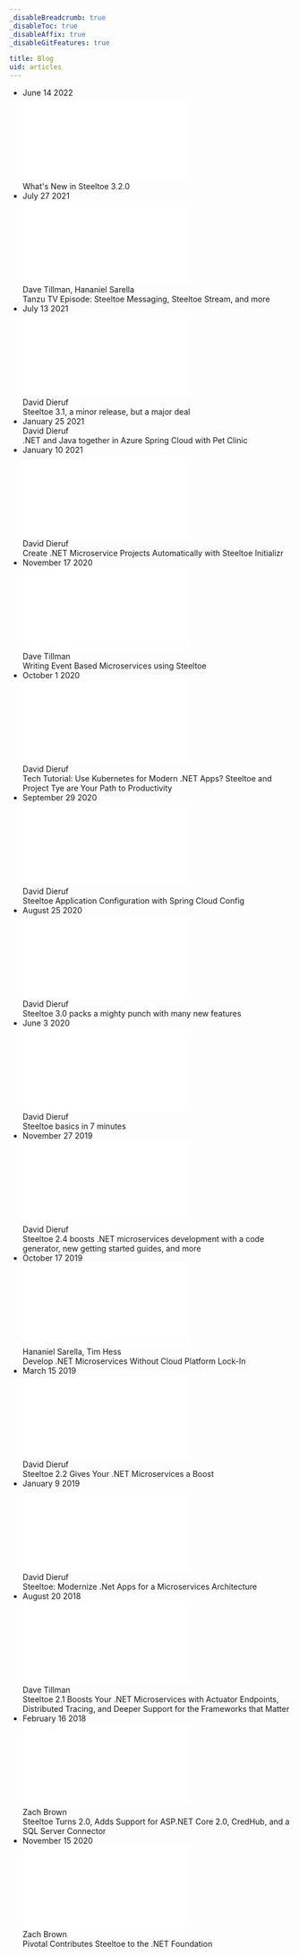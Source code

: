 ```yaml
---
_disableBreadcrumb: true
_disableToc: true
_disableAffix: true
_disableGitFeatures: true

title: Blog
uid: articles
---
```

<div class="blog-list-wrapper">
    <ul class="blog-list">
        <li class="blog-item" onclick="location.href='releases/steeltoe-3-2-whats-new.html'">
            <span class="blog-date">June 14 2022</span>
            <div class="preview">
                <embed class="blog-preview" src="releases/steeltoe-3-2-whats-new.html" />
            </div>
            <div class="blog-title">What's New in Steeltoe 3.2.0</div>
        </li>
        <li class="blog-item" onclick="location.href='whats-new-in-steeltoe-31.html'">
            <span class="blog-date">July 27 2021</span>
            <div class="preview">
                <embed class="blog-preview" src="whats-new-in-steeltoe-31.md" />
            </div>
            <div class="blog-author">Dave Tillman, Hananiel Sarella</div>
            <div class="blog-title">Tanzu TV Episode: Steeltoe Messaging, Steeltoe Stream, and more</div>
        </li>
        <li class="blog-item" onclick="location.href='releases/steeltoe-3-1-minor-release-major-deal.html'">
            <span class="blog-date">July 13 2021</span>
            <div class="preview">
                <embed class="blog-preview" src="releases/steeltoe-3-1-minor-release-major-deal.md" />
            </div>
            <div class="blog-author">David Dieruf</div>
            <div class="blog-title">Steeltoe 3.1, a minor release, but a major deal</div>
        </li>
        <li class="blog-item" onclick="location.href='https://techcommunity.microsoft.com/t5/apps-on-azure/net-and-java-together-in-azure-spring-cloud-with-pet-clinic/ba-p/2087416'">
            <span class="blog-date" href="">January 25 2021</span>
            <div class="blog-author">David Dieruf</div>
            <div class="blog-title">.NET and Java together in Azure Spring Cloud with Pet Clinic</div>
        </li>
        <li class="blog-item" onclick="location.href='create-dotnet-microservice-projects-automatically-with-steeltoe-initializr.html'">
            <span class="blog-date">January 10 2021</span>
            <div class="preview">
                <embed class="blog-preview" src="create-dotnet-microservice-projects-automatically-with-steeltoe-initializr.md" />
            </div>
            <div class="blog-author">David Dieruf</div>
            <div class="blog-title">Create .NET Microservice Projects Automatically with Steeltoe Initializr</div>
        </li>
        <li class="blog-item" onclick="location.href='writing-event-based-microservices-using-steeltoe.html'">
            <span class="blog-date">November 17 2020</span>
            <div class="preview">
                <embed class="blog-preview" src="writing-event-based-microservices-using-steeltoe.md" />
            </div>
            <div class="blog-author">Dave Tillman</div>
            <div class="blog-title">Writing Event Based Microservices using Steeltoe</div>
        </li>
        <li class="blog-item" onclick="location.href='tech-tutorial-use-kubernetes-for-modern-net-apps-steeltoe-and-project-tye-are-your-path-to-productivity.html'">
            <span class="blog-date">October 1 2020</span>
            <div class="preview">
                <embed class="blog-preview" src="tech-tutorial-use-kubernetes-for-modern-net-apps-steeltoe-and-project-tye-are-your-path-to-productivity.md" />
            </div>
            <div class="blog-author">David Dieruf</div>
            <div class="blog-title">Tech Tutorial: Use Kubernetes for Modern .NET Apps? Steeltoe and Project Tye are Your Path to Productivity</div>
        </li>
        <li class="blog-item" onclick="location.href='steeltoe-application-configuration-with-spring-cloud-config.html'">
            <span class="blog-date">September 29 2020</span>
            <div class="preview">
                <embed class="blog-preview" src="steeltoe-application-configuration-with-spring-cloud-config.md" />
            </div>
            <div class="blog-author">David Dieruf</div>
            <div class="blog-title">Steeltoe Application Configuration with Spring Cloud Config</div>
        </li>
        <li class="blog-item" onclick="location.href='releases/steeltoe-3-0-packs-a-mighty-punch-with-many-new-features.html'">
            <span class="blog-date">August 25 2020</span>
            <div class="preview">
                <embed class="blog-preview" src="releases/steeltoe-3-0-packs-a-mighty-punch-with-many-new-features.md" />
            </div>
            <div class="blog-author">David Dieruf</div>
            <div class="blog-title">Steeltoe 3.0 packs a mighty punch with many new features</div>
        </li>
        <li class="blog-item" onclick="location.href='steeltoe-basics-in-7-minutes.html'">
            <span class="blog-date">June 3 2020</span>
            <div class="preview">
                <embed class="blog-preview" src="steeltoe-basics-in-7-minutes.md" />
            </div>
            <div class="blog-author">David Dieruf</div>
            <div class="blog-title">Steeltoe basics in 7 minutes</div>
        </li>
        <li class="blog-item" onclick="location.href='releases/steeltoe-2-4-boosts-dotnet-microservices-development.html'">
            <span class="blog-date">November 27 2019</span>
            <div class="preview">
                <embed class="blog-preview" src="releases/steeltoe-2-4-boosts-dotnet-microservices-development.md" />
            </div>
            <div class="blog-author">David Dieruf</div>
            <div class="blog-title">Steeltoe 2.4 boosts .NET microservices development with a code generator, new getting started guides, and more</div>
        </li>
        <li class="blog-item" onclick="location.href='develop-dotNET-microservices-without-cloud-platform-lock-In.html'">
            <span class="blog-date">October 17 2019</span>
            <div class="preview">
                <embed class="blog-preview" src="develop-dotNET-microservices-without-cloud-platform-lock-In.md" />
            </div>
            <div class="blog-author">Hananiel Sarella, Tim Hess</div>
            <div class="blog-title">Develop .NET Microservices Without Cloud Platform Lock-In</div>
        </li>
        <li class="blog-item" onclick="location.href='releases/steeltoe-2-2-gives-your--microservices-a-boost.html'">
            <span class="blog-date">March 15 2019</span>
            <div class="preview">
                <embed class="blog-preview" src="releases/steeltoe-2-2-gives-your--microservices-a-boost.md" />
            </div>
            <div class="blog-author">David Dieruf</div>
            <div class="blog-title">Steeltoe 2.2 Gives Your .NET Microservices a Boost</div>
        </li>
        <li class="blog-item" onclick="location.href='steeltoe-modernize-net-apps-for-a-microservices-architecture.html'">
            <span class="blog-date">January 9 2019</span>
            <div class="preview">
                <embed class="blog-preview" src="steeltoe-modernize-net-apps-for-a-microservices-architecture.md" />
            </div>
            <div class="blog-author">David Dieruf</div>
            <div class="blog-title">Steeltoe: Modernize .Net Apps for a Microservices Architecture</div>
        </li>
        <li class="blog-item" onclick="location.href='releases/steeltoe-2-1-boosts-your-net-microservices-with-actuator-endpoints-distributed-tracing-and-deeper-support-for-the-frameworks-that-matter.html'">
            <span class="blog-date">August 20 2018</span>
            <div class="preview">
                <embed class="blog-preview" src="releases/steeltoe-2-1-boosts-your-net-microservices-with-actuator-endpoints-distributed-tracing-and-deeper-support-for-the-frameworks-that-matter.md" />
            </div>
            <div class="blog-author">Dave Tillman</div>
            <div class="blog-title">Steeltoe 2.1 Boosts Your .NET Microservices with Actuator Endpoints, Distributed Tracing, and Deeper Support for the Frameworks that Matter</div>
        </li>
        <li class="blog-item" onclick="location.href='releases/steeltoe-turns-2-0-adds-support-for-asp-net-core-2-0-credhub-and-a-sql-server-connector.html'">
            <span class="blog-date">February 16 2018</span>
            <div class="preview">
                <embed class="blog-preview" src="releases/steeltoe-turns-2-0-adds-support-for-asp-net-core-2-0-credhub-and-a-sql-server-connector.md" />
            </div>
            <div class="blog-author">Zach Brown</div>
            <div class="blog-title">Steeltoe Turns 2.0, Adds Support for ASP.NET Core 2.0, CredHub, and a SQL Server Connector</div>
        </li>
        <li class="blog-item" onclick="location.href='pivotal-contributes-steeltoe-to-the-net-foundation.html'">
            <span class="blog-date">November 15 2020</span>
            <div class="preview">
                <embed class="blog-preview" src="pivotal-contributes-steeltoe-to-the-net-foundation.md" />
            </div>
            <div class="blog-author">Zach Brown</div>
            <div class="blog-title">Pivotal Contributes Steeltoe to the .NET Foundation</div>
        </li>
    </ul>
</div>
